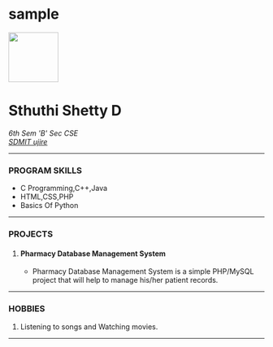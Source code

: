 # sample
<!DOCTYPE html>
<html lang="en">
 <head>
  <title>Sample</title>
 </head>
 <body>
  <img src="sthu.png" width="98" height="98">
  <h1>Sthuthi Shetty D</h1>
  <i>6th Sem 'B' Sec</i>
  <i>CSE</i><br />
  <i><a href="https://collegedunia.com/college/24407-sdm-institute-of-technology-sdmit-ujire-mangalore">SDMIT ujire</a></i>
 <hr />
 <h3>PROGRAM SKILLS</h3>
 <ul>
   <li>
     C Programming,C++,Java
   </li>
   <li>
      HTML,CSS,PHP
   </li>
   <li>
     Basics Of Python
   </li>
 </ul>
<hr />

 <h3>PROJECTS</h3>
 <ol>
 <li>
   <h4>Pharmacy Database Management System</h4>
   <ul>
   <li>
     Pharmacy Database Management System is a simple PHP/MySQL project that will help to manage his/her  patient records.
   </li>
 </ul>
 </li>
</ol>
<hr />
<h3> HOBBIES</h3>
<ol>
  <li>
    Listening to songs and Watching movies.
  </li>
</ol>
<hr />
</body>
</html>
